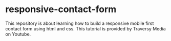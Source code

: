 # responsive-contact-form
This repository is about learning how to build a responsive mobile first contact form using html and css. This tutorial is provided by Traversy Media on Youtube.
